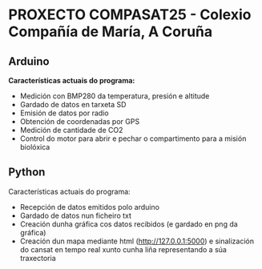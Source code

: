 # PROXECTO COMPASAT25 - Colexio Compañía de María, A Coruña

## Arduino
__Características actuais do programa:__
- Medición con BMP280 da temperatura, presión e altitude
- Gardado de datos en tarxeta SD
- Emisión de datos por radio
- Obtención de coordenadas por GPS
- Medición de cantidade de CO2
- Control do motor para abrir e pechar o compartimento para a misión biolóxica
## Python
Características actuais do programa:
- Recepción de datos emitidos polo arduino
- Gardado de datos nun ficheiro txt
- Creación dunha gráfica cos datos recibidos (e gardado en png da gráfica)
- Creación dun mapa mediante html (http://127.0.0.1:5000) e sinalización do cansat en tempo real xunto cunha liña representando a súa traxectoria
